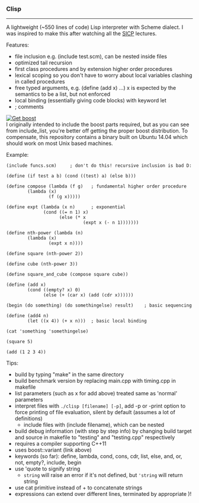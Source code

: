 ### Clisp
---------------------

A lightweight (~550 lines of code) Lisp interpreter with Scheme dialect.
I was inspired to make this after watching all the [SICP](http://ocw.mit.edu/courses/electrical-engineering-and-computer-science/6-001-structure-and-interpretation-of-computer-programs-spring-2005/video-lectures/) lectures.

Features:
 - file inclusion e.g. (include test.scm), can be nested inside files 
 - optimized tail recursion
 - first class procedures and by extension higher order procedures
 - lexical scoping so you don't have to worry about local variables clashing in called procedures
 - free typed arguments, e.g. (define (add x) ...) x is expected by the semantics to be a list, but not enforced
 - local binding (essentially giving code blocks) with keyword let
 - ; comments 


<a href="http://www.boost.org/users/download/"><img alt="Get boost" src="http://www.boost.org/style-v2/css_0/get-boost.png"></a> <br>
I originally intended to include the boost parts required, but as you can see from include\_list, 
you're better off getting the proper boost distribution. 
To compensate, this repository contains
a binary built on Ubuntu 14.04 which should work on most Unix based machines.


Example:

```
(include funcs.scm)     ; don't do this! recursive inclusion is bad D:

(define (if test a b) (cond ((test) a) (else b)))

(define compose (lambda (f g)   ; fundamental higher order procedure
        (lambda (x)
                (f (g x)))))

(define expt (lambda (x n)      ; exponential 
              (cond ((= n 1) x)
                    (else (* x 
                             (expt x (- n 1)))))))

(define nth-power (lambda (n)
        (lambda (x)
                (expt x n))))

(define square (nth-power 2))

(define cube (nth-power 3))

(define square_and_cube (compose square cube))

(define (add x)
        (cond ((empty? x) 0)
              (else (+ (car x) (add (cdr x))))))

(begin (do something) (do somethingelse) result)    ; basic sequencing

(define (add4 n)
        (let ((x 4)) (+ x n)))  ; basic local binding

(cat 'something 'somethingelse)

(square 5)

(add (1 2 3 4))
```

Tips:
 - build by typing "make" in the same directory
 - build benchmark version by replacing main.cpp with timing.cpp in makefile
 - list parameters (such as x for add above) treated same as 'normal' parameters
 - interpret files with `./clisp [filename] [-p]`, add -p or -print option to force printing of file evaluation, silent by default (assumes a lot of definitions)
    - include files with (include filename), which can be nested
 - build debug information (with step by step info) by changing build target and source in makefile to "testing" and "testing.cpp" respectively
 - requires a compiler supporting C++11
 - uses boost::variant (link above)
 - keywords (so far): define, lambda, cond, cons, cdr, list, else, and, or, not, empty?, include, begin
 - use 'quote to signify string
     - `string` will raise an error if it's not defined, but `'string` will return string
 - use cat primitive instead of + to concatenate strings
 - expressions can extend over different lines, terminated by appropriate )!
